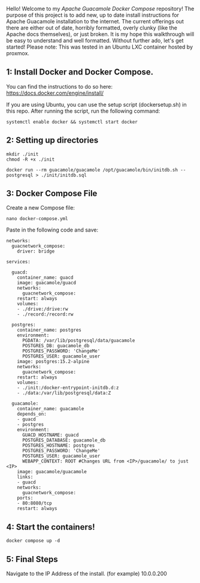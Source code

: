 
Hello! Welcome to my *Apache Guacamole Docker Compose* repository! The purpose of this project is to add new, up to date install instructions for Apache Guacamole installation to the internet. The current offerings out there are either out of date, horribly formatted, overly clunky (like the Apache docs themselves), or just broken. It is my hope this walkthrough will be easy to understand and well formatted. Without further ado, let's get started! Please note: This was tested in an Ubuntu LXC container hosted by proxmox.

## 1: Install Docker and Docker Compose.

 You can find the instructions to do so here: https://docs.docker.com/engine/install/ 

If you are using Ubuntu, you can use the setup script (dockersetup.sh) in this repo. After running the script, run the following command:
    
    systemctl enable docker && systemctl start docker

## 2: Setting up directories

    mkdir ./init
    chmod -R +x ./init

    docker run --rm guacamole/guacamole /opt/guacamole/bin/initdb.sh --postgresql > ./init/initdb.sql

## 3: Docker Compose File
Create a new Compose file: 

    nano docker-compose.yml

Paste in the following code and save:

    networks:
      guacnetwork_compose:
        driver: bridge
    
    services:
    
      guacd:
        container_name: guacd
        image: guacamole/guacd
        networks:
          guacnetwork_compose:
        restart: always
        volumes:
        - ./drive:/drive:rw
        - ./record:/record:rw
    
      postgres:
        container_name: postgres
        environment:
          PGDATA: /var/lib/postgresql/data/guacamole
          POSTGRES_DB: guacamole_db
          POSTGRES_PASSWORD: 'ChangeMe'
          POSTGRES_USER: guacamole_user
        image: postgres:15.2-alpine
        networks:
          guacnetwork_compose:
        restart: always
        volumes:
        - ./init:/docker-entrypoint-initdb.d:z
        - ./data:/var/lib/postgresql/data:Z
    
      guacamole:
        container_name: guacamole
        depends_on:
        - guacd
        - postgres
        environment:
          GUACD_HOSTNAME: guacd
          POSTGRES_DATABASE: guacamole_db
          POSTGRES_HOSTNAME: postgres
          POSTGRES_PASSWORD: 'ChangeMe'
          POSTGRES_USER: guacamole_user
    	  WEBAPP_CONTEXT: ROOT #Changes URL from <IP>/guacamole/ to just <IP>
        image: guacamole/guacamole
        links:
        - guacd
        networks:
          guacnetwork_compose:
        ports:
        - 80:8080/tcp
        restart: always


## 4: Start the containers!

    docker compose up -d
    
## 5: Final Steps

Navigate to the IP Address of the install. (for example) 10.0.0.200
